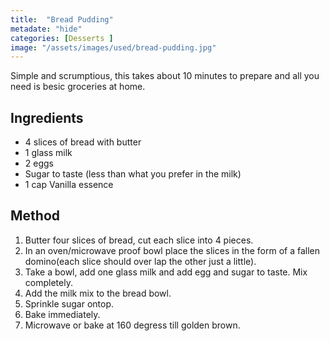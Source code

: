 ```yaml
---
title:  "Bread Pudding"
metadate: "hide"
categories: [Desserts ]
image: "/assets/images/used/bread-pudding.jpg"
---
```


Simple and scrumptious, this takes about 10 minutes to prepare and all you need is besic groceries at home.  

## Ingredients

- 4 slices of bread with butter
- 1 glass milk
- 2 eggs
- Sugar to taste (less than what you prefer in the milk)
- 1 cap Vanilla essence

## Method

1. Butter four slices of bread, cut each slice into 4 pieces.
2. In an oven/microwave proof bowl place the slices in the form of a fallen domino(each slice should over lap the other just a little).
3. Take a bowl, add one glass milk and add egg and sugar to taste. Mix completely.
4. Add the milk mix to the bread bowl.
5. Sprinkle sugar ontop.
6. Bake immediately.
7. Microwave or bake at 160 degress till golden brown.


